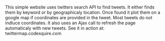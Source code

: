This simple website uses twitters search API to find tweets. It either
finds them by keyword or by geographicaly location. Once found it plot them
on a google map if coordinates are provided in the tweet. Most tweets do
not indluce coordinates. It also uses an Ajax call to refresh the page
automaticaly with new tweets. See it in action at:
twittermap.codesquire.com
